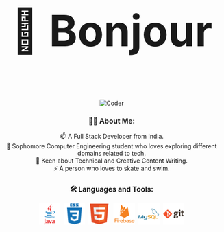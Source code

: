 
### <p align="center" style="font-size:100px;"> 👋 Bonjour </p>

<div id="Header" align="center">
  
  <img src="https://media.giphy.com/media/paTz7UZbPfTZFRYnnB/giphy.gif" width="300" alt="Coder"/>
  
</div>

### <p align="center"> :woman_technologist: About Me: </p>

<div id="Description" align="center">
  
  :mailbox: A Full Stack Developer from India. <br>
  :telescope: Sophomore Computer Engineering student who loves exploring different domains related to tech. <br>
  :seedling: Keen about Technical and Creative Content Writing. <br>
  :zap: A person who loves to skate and swim. <br>
  
</div>
  
  ### <p align="center"> :hammer_and_wrench: Languages and Tools: </p>

<div id="Badges" align="center">
  
  <img src="https://github.com/devicons/devicon/blob/master/icons/java/java-original-wordmark.svg" title="Java" alt="Java" width="50" height="50"/>&nbsp;
  <img src="https://github.com/devicons/devicon/blob/master/icons/css3/css3-plain-wordmark.svg"  title="CSS3" alt="CSS" width="50" height="50"/>&nbsp;
  <img src="https://github.com/devicons/devicon/blob/master/icons/html5/html5-original.svg" title="HTML5" alt="HTML" width="50" height="50"/>&nbsp;
  <img src="https://github.com/devicons/devicon/blob/master/icons/firebase/firebase-plain-wordmark.svg" title="Firebase" alt="Firebase" width="50" height="50"/>&nbsp;
  <img src="https://github.com/devicons/devicon/blob/master/icons/mysql/mysql-original-wordmark.svg" title="MySQL"  alt="MySQL" width="50" height="50"/>&nbsp;
  <img src="https://github.com/devicons/devicon/blob/master/icons/git/git-original-wordmark.svg" title="Git" alt="Git" width="50" height="50"/>
  
</div>
